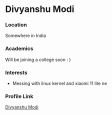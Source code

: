 # Divyanshu Modi

### Location

Somewhere in India

### Academics

Will be joining a college soon : )

### Interests

- Messing with linux kernel and xiaomi 11 lite ne

### Profile Link

[Divyanshu Modi](https://github.com/Divyanshu-Modi)